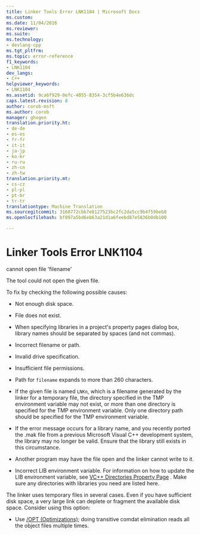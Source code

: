 ```yaml
---
title: Linker Tools Error LNK1104 | Microsoft Docs
ms.custom: 
ms.date: 11/04/2016
ms.reviewer: 
ms.suite: 
ms.technology:
- devlang-cpp
ms.tgt_pltfrm: 
ms.topic: error-reference
f1_keywords:
- LNK1104
dev_langs:
- C++
helpviewer_keywords:
- LNK1104
ms.assetid: 9ca6f929-0efc-4055-8354-3cf5b4e636dc
caps.latest.revision: 8
author: corob-msft
ms.author: corob
manager: ghogen
translation.priority.ht:
- de-de
- es-es
- fr-fr
- it-it
- ja-jp
- ko-kr
- ru-ru
- zh-cn
- zh-tw
translation.priority.mt:
- cs-cz
- pl-pl
- pt-br
- tr-tr
translationtype: Machine Translation
ms.sourcegitcommit: 3168772cbb7e8127523bc2fc2da5cc9b4f59beb8
ms.openlocfilehash: bf097a5bd6eb63a21d1a6feebd87e5836b0db100

---
```

# Linker Tools Error LNK1104
cannot open file 'filename'  
  
 The tool could not open the given file.  
  
 To fix by checking the following possible causes:  
  
-   Not enough disk space.  
  
-   File does not exist.  
  
-   When specifying libraries in a project's property pages dialog box, library names should be separated by spaces (and not commas).  
  
-   Incorrect filename or path.  
  
-   Invalid drive specification.  
  
-   Insufficient file permissions.  
  
-   Path for `filename` expands to more than 260 characters.  
  
-   If the given file is named `LNKn`, which is a filename generated by the linker for a temporary file, the directory specified in the TMP environment variable may not exist, or more than one directory is specified for the TMP environment variable. Only one directory path should be specified for the TMP environment variable.  
  
-   If the error message occurs for a library name, and you recently ported the .mak file from a previous Microsoft Visual C++ development system, the library may no longer be valid. Ensure that the library still exists in this circumstance.  
  
-   Another program may have the file open and the linker cannot write to it.  
  
-   Incorrect LIB environment variable. For information on how to update the LIB environment variable, see [VC++ Directories Property Page](../../ide/vcpp-directories-property-page.md) . Make sure any directories with libraries you need are listed here.  
  
 The linker uses temporary files in several cases. Even if you have sufficient disk space, a very large link can deplete or fragment the available disk space. Consider using this option:  
  
-   Use [/OPT (Optimizations)](../../build/reference/opt-optimizations.md); doing transitive comdat elimination reads all the object files multiple times.


<!--HONumber=Jan17_HO2-->


